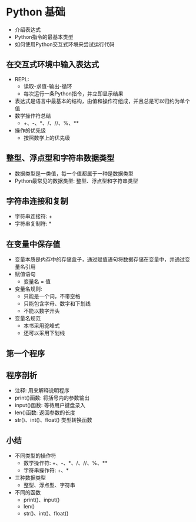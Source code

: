 # Python 基础
- 介绍表达式
- Python指令的最基本类型
- 如何使用Python交互式环境来尝试运行代码

## 在交互式环境中输入表达式
- REPL: 
  - 读取-求值-输出-循环
  - 每次运行一条Python指令，并立即显示结果
- 表达式是语言中最基本的结构，由值和操作符组成，并且总是可以归约为单个值
- 数学操作符总结
  - +、-、\*、/、//、%、\*\*
- 操作的优先级
  - 按照数学上的优先级

## 整型、浮点型和字符串数据类型
- 数据类型是一类值，每一个值都属于一种是数据类型
- Python最常见的数据类型: 整型、浮点型和字符串类型

## 字符串连接和复制
- 字符串连接符: +
- 字符串复制符: *  

## 在变量中保存值
- 变量本质是内存中的存储盒子，通过赋值语句将数据存储在变量中，并通过变量名引用
- 赋值语句
  - 变量名 = 值
- 变量名规则:
  - 只能是一个词，不带空格
  - 只能包含字母、数字和下划线
  - 不能以数字开头
- 变量名规范
  - 本书采用驼峰式
  - 还可以采用下划线

## 第一个程序

## 程序剖析
- 注释: 用来解释说明程序
- print()函数: 将括号内的参数输出
- input()函数: 等待用户键盘录入
- len()函数: 返回参数的长度
- str()、int()、float() 类型转换函数

## 小结
- 不同类型的操作符
  - 数学操作符: +、-、*、/、//、%、**
  - 字符串操作符: +、*
- 三种数据类型
  - 整型、浮点型、字符串
- 不同的函数
  - print()、input()
  - len()
  - str()、int()、float()